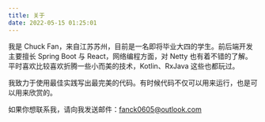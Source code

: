 ```yaml
---
title: 关于
date: 2022-05-15 01:25:01
---
```


我是 Chuck Fan，来自江苏苏州，目前是一名即将毕业大四的学生。前后端开发主要擅长 Spring Boot 与 React，网络编程方面，对 Netty 也有着不错的了解。平时喜欢比较喜欢折腾一些小而美的技术，Kotlin、RxJava 这些也都玩过。

我致力于使用最佳实践写出最完美的代码。有时候代码不仅可以用来运行，也是可以用来欣赏的。

如果你想联系我，请向我发送邮件：fanck0605@outlook.com
